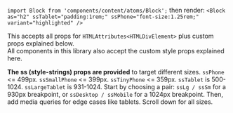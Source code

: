 `import Block from 'components/content/atoms/Block';` then render:
`<Block as="h2" ssTablet="padding:1rem;" ssPhone="font-size:1.25rem;" variant="highlighted" />`

This accepts all props for `HTMLAttributes<HTMLDivElement>` plus custom props explained below.  
All components in this library also accept the custom style props explained here.

<!-- **This library uses EmotionJS**. This component supports Emotion's css prop, but also adds custom props. Each mq prop injects styles into a predefined media query. Use Emotion's css\`\` type or a plain string. Each starts with "css" prefix. Use `react/jsx-sort-props` to sort your React props alphabetically, to keep all css props together. See also `as` and `variants` props. <a href="#anchor--content-atoms-block--block">Scroll down to read about mq props.</a> -->

<!-- **If you like inline styles**, you should definitely try this. **If not,** this library also includes some great tools for managing stylesheets, variables, and themes. -->

<!-- **See also [PaulShorey.com/blog/best-css-in-js-system](https://paulshorey.comm/blog/best-css-in-js-system) to read about hooks, variants, themes, and variables** which are difficult to show in Storybook.
Basically, this library also provides functionality to recreate the benefits of **cascading stylesheets and classNames** but without any of the issues. -->

**The ss (style-strings) props are provided** to target different sizes. `ssPhone` <= 499px. `ssSmallPhone` <= 399px. `ssTinyPhone` <= 359px. `ssTablet` is 500-1024. `ssLargeTablet` is 931-1024. Start by choosing a pair: `ssLg / ssSm` for a 930px breakpoint, or `ssDesktop / ssMobile` for a 1024px breakpoint. Then, add media queries for edge cases like tablets. Scroll down for all sizes.
